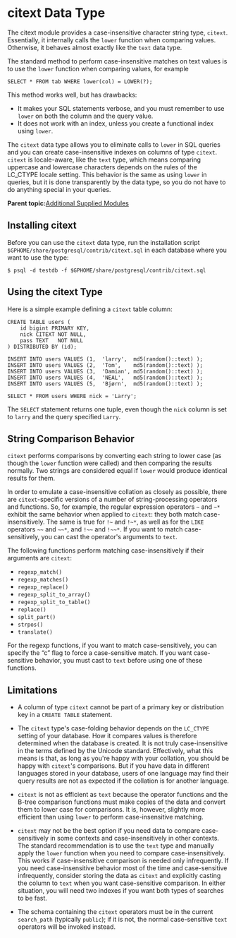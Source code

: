 # citext Data Type 

The citext module provides a case-insensitive character string type, `citext`. Essentially, it internally calls the `lower` function when comparing values. Otherwise, it behaves almost exactly like the `text` data type.

The standard method to perform case-insensitive matches on text values is to use the `lower` function when comparing values, for example

```
SELECT * FROM tab WHERE lower(col) = LOWER(?);
```

This method works well, but has drawbacks:

-   It makes your SQL statements verbose, and you must remember to use `lower` on both the column and the query value.
-   It does not work with an index, unless you create a functional index using `lower`.

The `citext` data type allows you to eliminate calls to `lower` in SQL queries and you can create case-insensitive indexes on columns of type `citext`. `citext` is locale-aware, like the `text` type, which means comparing uppercase and lowercase characters depends on the rules of the LC\_CTYPE locale setting. This behavior is the same as using `lower` in queries, but it is done transparently by the data type, so you do not have to do anything special in your queries.

**Parent topic:**[Additional Supplied Modules](contrib-modules.html)

## Installing citext 

Before you can use the `citext` data type, run the installation script `$GPHOME/share/postgresql/contrib/citext.sql` in each database where you want to use the type:

```
$ psql -d testdb -f $GPHOME/share/postgresql/contrib/citext.sql
```

## Using the citext Type 

Here is a simple example defining a `citext` table column:

```
CREATE TABLE users (
    id bigint PRIMARY KEY,
    nick CITEXT NOT NULL,
    pass TEXT   NOT NULL
) DISTRIBUTED BY (id);

INSERT INTO users VALUES (1,  'larry',  md5(random()::text) );
INSERT INTO users VALUES (2,  'Tom',    md5(random()::text) );
INSERT INTO users VALUES (3,  'Damian', md5(random()::text) );
INSERT INTO users VALUES (4,  'NEAL',   md5(random()::text) );
INSERT INTO users VALUES (5,  'Bjørn',  md5(random()::text) );

SELECT * FROM users WHERE nick = 'Larry';

```

The `SELECT` statement returns one tuple, even though the `nick` column is set to `larry` and the query specified `Larry`.

## String Comparison Behavior 

`citext` performs comparisons by converting each string to lower case \(as though the `lower` function were called\) and then comparing the results normally. Two strings are considered equal if `lower` would produce identical results for them.

In order to emulate a case-insensitive collation as closely as possible, there are `citext`-specific versions of a number of string-processing operators and functions. So, for example, the regular expression operators `~` and `~*` exhibit the same behavior when applied to `citext`: they both match case-insensitively. The same is true for `!~` and `!~*`, as well as for the `LIKE` operators `~~` and `~~*`, and `!~~` and `!~~*`. If you want to match case-sensitively, you can cast the operator's arguments to `text`.

The following functions perform matching case-insensitively if their arguments are `citext`:

-   `regexp_match()`
-   `regexp_matches()`
-   `regexp_replace()`
-   `regexp_split_to_array()`
-   `regexp_split_to_table()`
-   `replace()`
-   `split_part()`
-   `strpos()`
-   `translate()`

For the regexp functions, if you want to match case-sensitively, you can specify the “c” flag to force a case-sensitive match. If you want case-sensitive behavior, you must cast to `text` before using one of these functions.

## Limitations 

-   A column of type `citext` cannot be part of a primary key or distribution key in a `CREATE TABLE` statement.
-   The `citext` type's case-folding behavior depends on the `LC_CTYPE` setting of your database. How it compares values is therefore determined when the database is created. It is not truly case-insensitive in the terms defined by the Unicode standard. Effectively, what this means is that, as long as you're happy with your collation, you should be happy with `citext`'s comparisons. But if you have data in different languages stored in your database, users of one language may find their query results are not as expected if the collation is for another language.

-   `citext` is not as efficient as `text` because the operator functions and the B-tree comparison functions must make copies of the data and convert them to lower case for comparisons. It is, however, slightly more efficient than using `lower` to perform case-insensitive matching.
-   `citext` may not be the best option if you need data to compare case-sensitively in some contexts and case-insensitively in other contexts. The standard recommendation is to use the `text` type and manually apply the `lower` function when you need to compare case-insensitively. This works if case-insensitive comparison is needed only infrequently. If you need case-insensitive behavior most of the time and case-sensitive infrequently, consider storing the data as `citext` and explicitly casting the column to `text` when you want case-sensitive comparison. In either situation, you will need two indexes if you want both types of searches to be fast.
-   The schema containing the `citext` operators must be in the current `search_path` \(typically `public`\); if it is not, the normal case-sensitive `text` operators will be invoked instead.

